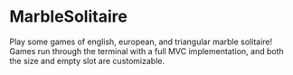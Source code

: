 # MarbleSolitaire

Play some games of english, european, and triangular marble solitaire!
Games run through the terminal with a full MVC implementation, and both the size and empty slot are customizable.
